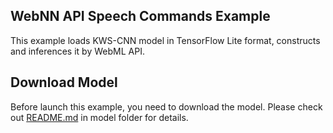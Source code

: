 ## WebNN API Speech Commands Example
This example loads KWS-CNN model in TensorFlow Lite format, constructs and inferences it by WebML API.

## Download Model
Before launch this example, you need to download the model. Please check out [README.md](model/README.md) in model folder for details.